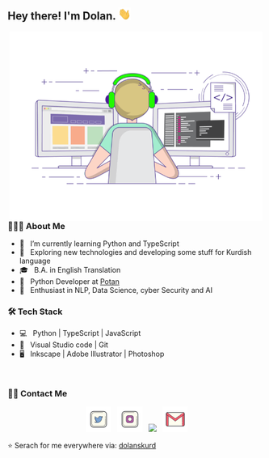 <h2> Hey there! I'm Dolan. <img src="imgs/Hi.gif" width="25"></h2>
<img align="right" alt="GIF" src="imgs/main.gif" width="500"/>

<h3> 👨🏻‍💻 About Me </h3>

- 🔭 &nbsp; I’m currently learning Python and TypeScript
- 🤔 &nbsp; Exploring new technologies and developing some stuff for Kurdish language
- 🎓 &nbsp; B.A. in English Translation
- 💼 &nbsp; Python Developer at [Potan](https://github.com/potanco)
- 🌱 &nbsp; Enthusiast in NLP, Data Science, cyber Security and AI

<h3>🛠 Tech Stack</h3>

- 💻 &nbsp; Python | TypeScript | JavaScript
- 🔧 &nbsp; Visual Studio code | Git
- 🖥 &nbsp; Inkscape | Adobe Illustrator | Photoshop

<br>

<h3> 🤝🏻 Contact Me </h3>

<p align="center">
&nbsp; <a href="https://twitter.com/dolanskurd" target="_blank" ><img src="imgs/twitter.png" width="50" /></a>  
&nbsp; <a href="https://www.instagram.com/dolanskurd" target="_blank" ><img src="imgs/instagram.png" width="50" /></a>  
&nbsp; <a href="https://www.linkedin.com/in/dolanskurd" target="_blank" ><img src="https://img.icons8.com/plasticine/100/000000/linkedin.png" width="50" /></a>
&nbsp; <a href="mailto:dolanskurd@gmail.com" target="_blank" ><img src="imgs/gmail.png"  width="50" /></a>
</p>

⭐️ Serach for me everywhere via: [dolanskurd](https://github.com/dolanskurd)
